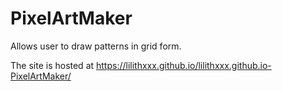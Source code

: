 # PixelArtMaker
Allows user to draw patterns in grid form.

The site is hosted at https://lilithxxx.github.io/lilithxxx.github.io-PixelArtMaker/
